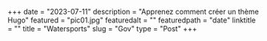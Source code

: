 +++
date = "2023-07-11"
description = "Apprenez comment créer un thème Hugo"
featured = "pic01.jpg"
featuredalt = ""
featuredpath = "date"
linktitle = ""
title = "Watersports"
slug = "Gov"
type = "Post"
+++